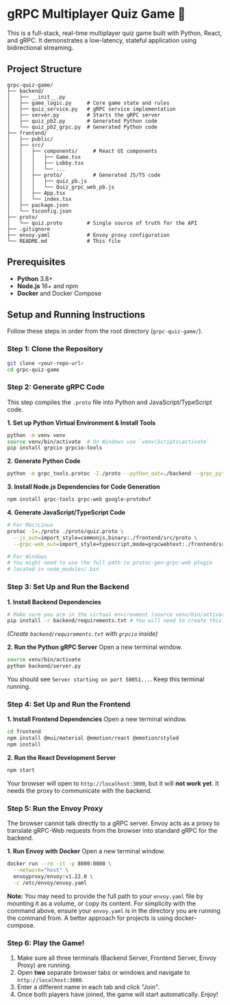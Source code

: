 # gRPC Multiplayer Quiz Game 🧠

This is a full-stack, real-time multiplayer quiz game built with Python, React, and gRPC. It demonstrates a low-latency, stateful application using bidirectional streaming.

## Project Structure

```
grpc-quiz-game/
├── backend/
│   ├── __init__.py
│   ├── game_logic.py     # Core game state and rules
│   ├── quiz_service.py   # gRPC service implementation
│   ├── server.py         # Starts the gRPC server
│   ├── quiz_pb2.py       # Generated Python code
│   └── quiz_pb2_grpc.py  # Generated Python code
├── frontend/
│   ├── public/
│   ├── src/
│   │   ├── components/     # React UI components
│   │   │   ├── Game.tsx
│   │   │   ├── Lobby.tsx
│   │   │   └── ...
│   │   ├── proto/          # Generated JS/TS code
│   │   │   ├── quiz_pb.js
│   │   │   └── Quiz_grpc_web_pb.js
│   │   ├── App.tsx
│   │   └── index.tsx
│   ├── package.json
│   └── tsconfig.json
├── proto/
│   └── quiz.proto        # Single source of truth for the API
├── .gitignore
├── envoy.yaml            # Envoy proxy configuration
└── README.md             # This file
```

## Prerequisites

- **Python** 3.8+
- **Node.js** 16+ and npm
- **Docker** and Docker Compose

## Setup and Running Instructions

Follow these steps in order from the root directory (`grpc-quiz-game/`).

### Step 1: Clone the Repository

```bash
git clone <your-repo-url>
cd grpc-quiz-game
```

### Step 2: Generate gRPC Code

This step compiles the `.proto` file into Python and JavaScript/TypeScript code.

**1. Set up Python Virtual Environment & Install Tools**
```bash
python -m venv venv
source venv/bin/activate  # On Windows use `venv\Scripts\activate`
pip install grpcio grpcio-tools
```

**2. Generate Python Code**
```bash
python -m grpc_tools.protoc -I./proto --python_out=./backend --grpc_python_out=./backend ./proto/quiz.proto
```

**3. Install Node.js Dependencies for Code Generation**
```bash
npm install grpc-tools grpc-web google-protobuf
```

**4. Generate JavaScript/TypeScript Code**
```bash
# For Mac/Linux
protoc -I=./proto ./proto/quiz.proto \
  --js_out=import_style=commonjs,binary:./frontend/src/proto \
  --grpc-web_out=import_style=typescript,mode=grpcwebtext:./frontend/src/proto

# For Windows
# You might need to use the full path to protoc-gen-grpc-web plugin
# located in node_modules/.bin
```

### Step 3: Set Up and Run the Backend

**1. Install Backend Dependencies**
```bash
# Make sure you are in the virtual environment (source venv/bin/activate)
pip install -r backend/requirements.txt # You will need to create this file
```
*(Create `backend/requirements.txt` with `grpcio` inside)*

**2. Run the Python gRPC Server**
Open a new terminal window.
```bash
source venv/bin/activate
python backend/server.py
```
You should see `Server starting on port 50051...`. Keep this terminal running.

### Step 4: Set Up and Run the Frontend

**1. Install Frontend Dependencies**
Open a new terminal window.
```bash
cd frontend
npm install @mui/material @emotion/react @emotion/styled
npm install
```

**2. Run the React Development Server**
```bash
npm start
```
Your browser will open to `http://localhost:3000`, but it will **not work yet**. It needs the proxy to communicate with the backend.

### Step 5: Run the Envoy Proxy

The browser cannot talk directly to a gRPC server. Envoy acts as a proxy to translate gRPC-Web requests from the browser into standard gRPC for the backend.

**1. Run Envoy with Docker**
Open a new terminal window.
```bash
docker run --rm -it -p 8080:8080 \
  --network="host" \
  envoyproxy/envoy:v1.22.0 \
  -c /etc/envoy/envoy.yaml
```
**Note:** You may need to provide the full path to your `envoy.yaml` file by mounting it as a volume, or copy its content. For simplicity with the command above, ensure your `envoy.yaml` is in the directory you are running the command from. A better approach for projects is using docker-compose.

### Step 6: Play the Game!

1.  Make sure all three terminals (Backend Server, Frontend Server, Envoy Proxy) are running.
2.  Open **two** separate browser tabs or windows and navigate to `http://localhost:3000`.
3.  Enter a different name in each tab and click "Join".
4.  Once both players have joined, the game will start automatically. Enjoy!